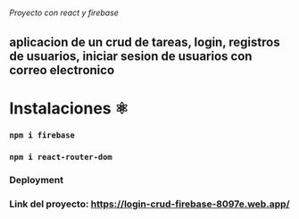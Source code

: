 ###### Proyecto con react y firebase 
## aplicacion de un crud de tareas, login, registros de usuarios, iniciar sesion de usuarios con correo electronico 


# Instalaciones  ⚛️
### `npm i firebase` 
### `npm i react-router-dom`

### Deployment

### Link del proyecto: https://login-crud-firebase-8097e.web.app/



